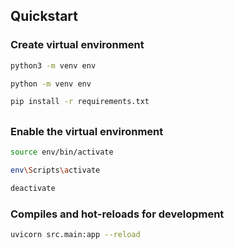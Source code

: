 ## Quickstart

### Create virtual environment
```bash
python3 -m venv env
```
```bash
python -m venv env
```
```bash
pip install -r requirements.txt
```

##

### Enable the virtual environment
```bash
source env/bin/activate
```
```bash
env\Scripts\activate
```
```bash
deactivate
```

### Compiles and hot-reloads for development
```bash
uvicorn src.main:app --reload
```
